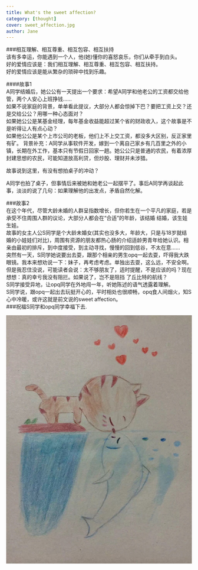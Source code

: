 ```yaml
---
title: What's the sweet affection?   
category: [thought]
cover: sweet_affection.jpg
author: Jane
---
```


###相互理解、相互尊重、相互包容、相互扶持    
该有多幸运，你能遇到一个人，他(她)懂你的喜怒哀乐，你们从牵手到白头。    
好的爱情应该是：我们相互理解、相互尊重、相互包容、相互扶持。     
好的爱情应该是能从繁杂的琐碎中找到乐趣。

####故事1   
A同学结婚后，她公公有一天提出一个要求：希望A同学和他老公的工资都交给他管，两个人安心上班挣钱……        
如果不说家庭的背景，单单看此提议，大部分人都会惊掉下巴？要把工资上交？还是交给公公？用哪一种心态面对？    
如果她公公是某基金经理，每年基金收益能超过某个省的财政收入，这个故事是不是听得让人有点心动？    
如果他公公是某个上市公司的老板，他们上不上交工资，都没多大区别，反正家里有矿。
背景补充：A同学从事软件开发，嫁到一个离自己家乡有几百里之外的小镇，长期在外工作，基本只有节假日回家一趟。她公公只是普通的农民，有着浓厚封建思想的农民，可能知道放高利贷，但炒股、理财并未涉猎。

故事说到这里，有没有想拍桌子的冲动？   
  
A同学也拍了桌子，但事情后来被她和她老公一起摆平了。事后A同学再谈起此事，淡淡的说了几句：如果理解他的出发点，矛盾自然化解。
    
    
###故事2   
在这个年代，尽管大龄未婚的人群呈指数增长，但你若生在一个平凡的家庭，若是承受不住周围人群的议论，大部分人都会在“合适”的年龄，该结婚
结婚，该生娃生娃。        
故事的女主人公S同学是个大龄未婚女(其实也没多大，年龄大，只是与18岁就结婚的小娃娃们对比)，周围有资源的朋友都热心肠的介绍适龄男青年给她认识。相亲由最初的排斥，到中度接受，到主动寻找，慢慢的回到低谷，不太在意……       
突然有一天，S同学她说要出去耍，跟那个相亲的男生opq一起去耍，吓得我大跌眼镜。我本来想劝说一下：妹子，再考虑考虑。单独出去耍，这么远，不安全啊。但是我忍住没说，可能读者会说：太不够朋友了，适时提醒，不是应该的吗？现在想想：真的幸亏我没有阻拦。如果说了，岂不是阻挡
了丘比特的航线？      
S同学接受异地，让opq同学在外地闯一年，听她陈述的语气透露着理解。   
S同学说，跟opq一起出去玩挺开心的，平时相处也很顺畅，opq食人间烟火，知S心中冷暖，或许这就是前文说的sweet affection。    
###祝福S同学和opq同学幸福下去.    


   

![](./sweet_affection.jpg)
